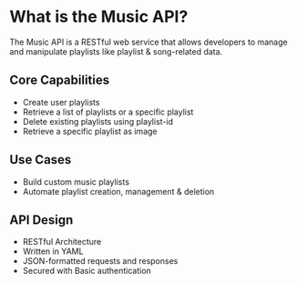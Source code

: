 # What is the Music API?

The Music API is a RESTful web service that allows developers to manage and manipulate playlists like playlist & song-related data.

## Core Capabilities

- Create user playlists
- Retrieve a list of playlists or a specific playlist
- Delete existing playlists using playlist-id
- Retrieve a specific playlist as image

## Use Cases

- Build custom music playlists
- Automate playlist creation, management & deletion

## API Design

- RESTful Architecture
- Written in YAML  
- JSON-formatted requests and responses
- Secured with Basic authentication
